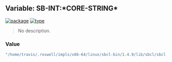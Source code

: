## Variable: SB-INT:\*CORE-STRING\*
[![package](https://img.shields.io/badge/Package-SB--INT-5f9ea0.svg?style=social&colorA=999999)](../) [![type](https://img.shields.io/badge/Type-Variable-5f9ea0.svg?style=social&colorA=999999)](../#variable) 

> No description.

### Value
```cl
"/home/travis/.roswell/impls/x86-64/linux/sbcl-bin/1.4.9/lib/sbcl/sbcl.core"
```
